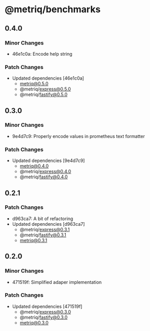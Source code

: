 # @metriq/benchmarks

## 0.4.0

### Minor Changes

- 46e1c0a: Encode help string

### Patch Changes

- Updated dependencies [46e1c0a]
    - metriq@0.5.0
    - @metriq/express@0.5.0
    - @metriq/fastify@0.5.0

## 0.3.0

### Minor Changes

- 9e4d7c9: Properly encode values in prometheus text formatter

### Patch Changes

- Updated dependencies [9e4d7c9]
    - metriq@0.4.0
    - @metriq/express@0.4.0
    - @metriq/fastify@0.4.0

## 0.2.1

### Patch Changes

- d963ca7: A bit of refactoring
- Updated dependencies [d963ca7]
    - @metriq/express@0.3.1
    - @metriq/fastify@0.3.1
    - metriq@0.3.1

## 0.2.0

### Minor Changes

- 471519f: Simplified adaper implementation

### Patch Changes

- Updated dependencies [471519f]
    - @metriq/express@0.3.0
    - @metriq/fastify@0.3.0
    - metriq@0.3.0
